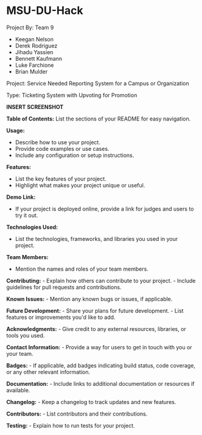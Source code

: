 # MSU-DU-Hack
Project By: Team 9
- Keegan Nelson
- Derek Rodriguez
- Jihadu Yassien
- Bennett Kaufmann
- Luke Farchione
- Brian Mulder

Project: Service Needed Reporting System for a Campus or Organization

Type: Ticketing System with Upvoting for Promotion

**INSERT SCREENSHOT**

**Table of Contents:**
List the sections of your README for easy navigation.
   
**Usage:**
   - Describe how to use your project.
   - Provide code examples or use cases.
   - Include any configuration or setup instructions.

**Features:**
   - List the key features of your project.
   - Highlight what makes your project unique or useful.

**Demo Link:**
   - If your project is deployed online, provide a link for judges and users to try it out.

**Technologies Used:**
   - List the technologies, frameworks, and libraries you used in your project.

**Team Members:**
  - Mention the names and roles of your team members.

**Contributing:**
    - Explain how others can contribute to your project.
    - Include guidelines for pull requests and contributions.

**Known Issues:**
    - Mention any known bugs or issues, if applicable.

**Future Development:**
    - Share your plans for future development.
    - List features or improvements you'd like to add.

**Acknowledgments:**
    - Give credit to any external resources, libraries, or tools you used.

**Contact Information:**
    - Provide a way for users to get in touch with you or your team.

**Badges:**
    - If applicable, add badges indicating build status, code coverage, or any other relevant information.

**Documentation:**
    - Include links to additional documentation or resources if available.

**Changelog:**
    - Keep a changelog to track updates and new features.

**Contributors:**
    - List contributors and their contributions.

**Testing:**
    - Explain how to run tests for your project.

